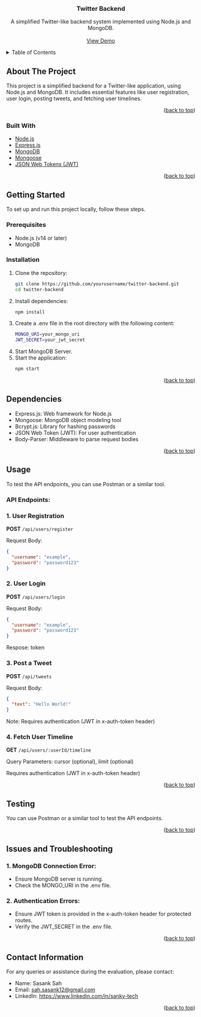 <a id="readme-top" name="readmetop"></a>

<br />
<div align="center">

  <h3 align="center">Twitter Backend</h3>

  <p align="center">
    A simplified Twitter-like backend system implemented using Node.js and MongoDB.
    <br />
    <br />
    <a href="https://github.com/yourusername/twitter-backend">View Demo</a>
  </p>
</div>

<details>
  <summary>Table of Contents</summary>
  <ol>
    <li>
      <a href="#about-the-project">About The Project</a>
      <ul>
        <li><a href="#built-with">Built With</a></li>
      </ul>
    </li>
    <li>
      <a href="#getting-started">Getting Started</a>
      <ul>
        <li><a href="#prerequisites">Prerequisites</a></li>
        <li><a href="#installation">Installation</a></li>
      </ul>
    </li>
    <li><a href="#dependencies">Dependencies</a></li>
    <li><a href="#usage">Usage</a></li>
    <li><a href="#testing">Testing</a></li>
    <li><a href="#contact-information">Contact Information</a></li>
  </ol>
</details>

<!-- ABOUT THE PROJECT -->

## About The Project

This project is a simplified backend for a Twitter-like application, using Node.js and MongoDB. It includes essential features like user registration, user login, posting tweets, and fetching user timelines.

<p align="right">(<a href="#readme-top">back to top</a>)</p>

### Built With

- [Node.js](https://nodejs.org/)
- [Express.js](https://expressjs.com/)
- [MongoDB](https://www.mongodb.com/)
- [Mongoose](https://mongoosejs.com/)
- [JSON Web Tokens (JWT)](https://jwt.io/)

<p align="right">(<a href="#readme-top">back to top</a>)</p>

<!-- GETTING STARTED -->

## Getting Started

To set up and run this project locally, follow these steps.

### Prerequisites

- Node.js (v14 or later)
- MongoDB

### Installation

1. Clone the repository:
   ```sh
   git clone https://github.com/yourusername/twitter-backend.git
   cd twitter-backend
   ```
2. Install dependencies:
   ```sh
   npm install
   ```
3. Create a .env file in the root directory with the following content:
   ```sh
   MONGO_URI=your_mongo_uri
   JWT_SECRET=your_jwt_secret
   ```
4. Start MongoDB Server.
5. Start the application:
   ```sh
   npm start
   ```
   <p align="right">(<a href="#readme-top">back to top</a>)</p>

## Dependencies

- Express.js: Web framework for Node.js
- Mongoose: MongoDB object modeling tool
- Bcrypt.js: Library for hashing passwords
- JSON Web Token (JWT): For user authentication
- Body-Parser: Middleware to parse request bodies
<p align="right">(<a href="#readme-top">back to top</a>)</p>

## Usage

To test the API endpoints, you can use Postman or a similar tool.

### API Endpoints:

### 1. User Registration

**POST** `/api/users/register`

Request Body:

```json
{
  "username": "example",
  "password": "password123"
}
```

### 2. User Login

**POST** `/api/users/login`

Request Body:

```json
{
  "username": "example",
  "password": "password123"
}
```

Respose: token

### 3. Post a Tweet

**POST** `/api/tweets`

Request Body:

```json
{
  "text": "Hello World!"
}
```

Note: Requires authentication (JWT in x-auth-token header)

### 4. Fetch User Timeline

**GET** `/api/users/:userId/timeline`

Query Parameters: cursor (optional), limit (optional)

Requires authentication (JWT in x-auth-token header)

<p align="right">(<a href="#readme-top">back to top</a>)</p>

## Testing

You can use Postman or a similar tool to test the API endpoints.

<p align="right">(<a href="#readme-top">back to top</a>)</p>

## Issues and Troubleshooting

### 1. MongoDB Connection Error:

- Ensure MongoDB server is running.
- Check the MONGO_URI in the .env file.

### 2. Authentication Errors:

- Ensure JWT token is provided in the x-auth-token header for protected routes.
- Verify the JWT_SECRET in the .env file.

<p align="right">(<a href="#readme-top">back to top</a>)</p>

## Contact Information

For any queries or assistance during the evaluation, please contact:

- Name: Sasank Sah
- Email: sah.sasank12@gmail.com
- LinkedIn: https://www.linkedin.com/in/sanky-tech

<p align="right">(<a href="#readme-top">back to top</a>)</p>
